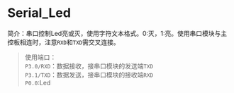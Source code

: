 # Serial_Led
简介：串口控制Led亮或灭，使用字符文本格式。0:灭，1:亮。使用串口模块与主控板相连时，注意`RXD`和`TXD`需交叉连接。
>使用端口：  
`P3.0/RXD`：数据接收，接串口模块的发送端`TXD`  
`P3.1/TXD`：数据发送，接串口模块的接收端`RXD`  
`P0.0`:Led